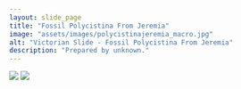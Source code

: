 ```yaml
---
layout: slide_page
title: "Fossil Polycistina From Jeremia"
image: "assets/images/polycistinajeremia_macro.jpg"
alt: "Victorian Slide - Fossil Polycistina From Jeremia"
description: "Prepared by unknown."
---
```


<img src="{{ site.baseurl }}/assets/images/polycistinajeremia_micro-1.jpg">
<img src="{{ site.baseurl }}/assets/images/polycistinajeremia_micro-2.jpg">